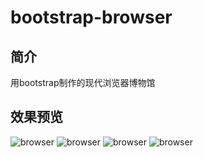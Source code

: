 # bootstrap-browser
## 简介
用bootstrap制作的现代浏览器博物馆
## 效果预览
![browser](http://onog88p04.bkt.clouddn.com/bootstrap-browser1.png)
![browser](http://onog88p04.bkt.clouddn.com/bootstrap-browser2.png)
![browser](http://onog88p04.bkt.clouddn.com/bootstrap-browser3.png)
![browser](http://onog88p04.bkt.clouddn.com/bootstrap-browser4.png)
